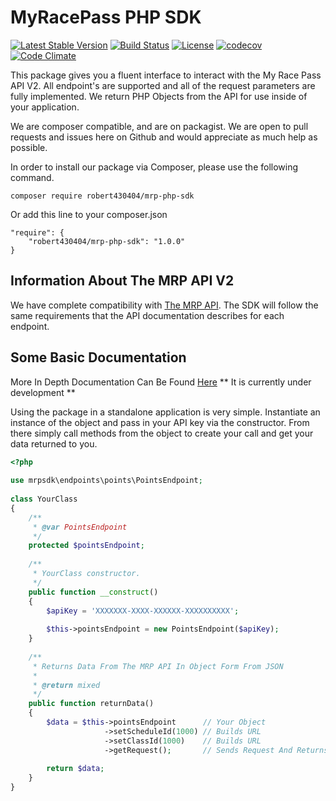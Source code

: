 # MyRacePass PHP SDK 

[![Latest Stable Version](https://poser.pugx.org/robert430404/mrp-php-sdk/v/stable)](https://packagist.org/packages/robert430404/mrp-php-sdk)
[![Build Status](https://travis-ci.org/Robert430404/mrp-php-sdk.svg?branch=master)](https://travis-ci.org/Robert430404/mrp-php-sdk)
[![License](https://img.shields.io/badge/license-MIT-blue.svg?style=flat-square)](https://github.com/Robert430404/mrp-php-sdk/blob/master/LICENSE)
[![codecov](https://codecov.io/gh/Robert430404/mrp-php-sdk/branch/master/graph/badge.svg)](https://codecov.io/gh/Robert430404/mrp-php-sdk)
[![Code Climate](https://codeclimate.com/github/Robert430404/mrp-php-sdk/badges/gpa.svg)](https://codeclimate.com/github/Robert430404/mrp-php-sdk)

This package gives you a fluent interface to interact with the My Race Pass API V2. All endpoint's are supported and all of the request parameters are fully implemented. We return PHP Objects from the API for use inside of your application. 

We are composer compatible, and are on packagist. We are open to pull requests and issues here on Github and would appreciate as much help as possible.

In order to install our package via Composer, please use the following command. 

    composer require robert430404/mrp-php-sdk

Or add this line to your composer.json
    
    "require": {
        "robert430404/mrp-php-sdk": "1.0.0"
    }

## Information About The MRP API V2

We have complete compatibility with [The MRP API](http://www.myracepass.com/developers/api/). The SDK will follow the same requirements that the API documentation describes for each endpoint.

## Some Basic Documentation

More In Depth Documentation Can Be Found [Here](https://robert430404.github.io/mrp-php-sdk/) ** It is currently under development **

Using the package in a standalone application is very simple. Instantiate an instance of the object and pass in your API key via the constructor. From there simply call methods from the object to create your call and get your data returned to you.

```php
<?php
     
use mrpsdk\endpoints\points\PointsEndpoint;
     
class YourClass
{
    /**
     * @var PointsEndpoint
     */
    protected $pointsEndpoint;
    
    /**
     * YourClass constructor.
     */
    public function __construct()
    {
        $apiKey = 'XXXXXXX-XXXX-XXXXXX-XXXXXXXXXX';
             
        $this->pointsEndpoint = new PointsEndpoint($apiKey);
    }
    
    /**
     * Returns Data From The MRP API In Object Form From JSON
     * 
     * @return mixed
     */
    public function returnData()
    {
        $data = $this->pointsEndpoint      // Your Object
                     ->setScheduleId(1000) // Builds URL
                     ->setClassId(1000)    // Builds URL
                     ->getRequest();       // Sends Request And Returns Data
            
        return $data;
    }
}
```
